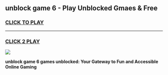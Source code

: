 
## unblock game 6 - Play Unblocked Gmaes & Free
<h3>
<a href="https://premium.freeplayer.one?title=unblock_game_6&ref=20F">CLICK TO PLAY</a></h3>
<hr>

<h3>
<a href="https://premium.freeplayer.one?title=unblock_game_6&ref=20F">CLICK 2 PLAY</a>
  
</h3>

<a href="https://premium.freeplayer.one?title=unblock_game_6&ref=20F/"><img src="https://clearcache.store/games.png"></a>


**unblock game 6 games unblocked: Your Gateway to Fun and Accessible Online Gaming**

